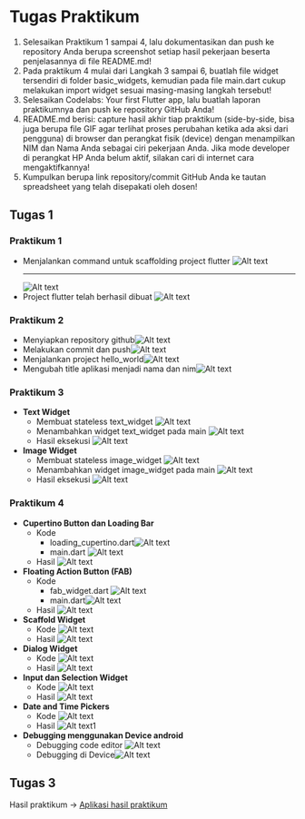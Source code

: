 # Tugas Praktikum

1. Selesaikan Praktikum 1 sampai 4, lalu dokumentasikan dan push ke repository Anda berupa screenshot setiap hasil pekerjaan beserta penjelasannya di file README.md!
2. Pada praktikum 4 mulai dari Langkah 3 sampai 6, buatlah file widget tersendiri di folder basic_widgets, kemudian pada file main.dart cukup melakukan import widget sesuai masing-masing langkah tersebut!
3. Selesaikan Codelabs: Your first Flutter app, lalu buatlah laporan praktikumnya dan push ke repository GitHub Anda!
4. README.md berisi: capture hasil akhir tiap praktikum (side-by-side, bisa juga berupa file GIF agar terlihat proses perubahan ketika ada aksi dari pengguna) di browser dan perangkat fisik (device) dengan menampilkan NIM dan Nama Anda sebagai ciri pekerjaan Anda. Jika mode developer di perangkat HP Anda belum aktif, silakan cari di internet cara mengaktifkannya!
5. Kumpulkan berupa link repository/commit GitHub Anda ke tautan spreadsheet yang telah disepakati oleh dosen!

## Tugas 1

### Praktikum 1

- Menjalankan command untuk scaffolding project flutter
  ![Alt text](image.png)
  ***
  ![Alt text](image-1.png)
- Project flutter telah berhasil dibuat
  ![Alt text](image-2.png)

### Praktikum 2

- Menyiapkan repository github![Alt text](image-3.png)
- Melakukan commit dan push![Alt text](image-4.png)
- Menjalankan project hello_world![Alt text](image-5.png)
- Mengubah title aplikasi menjadi nama dan nim![Alt text](image-6.png)

### Praktikum 3

- **Text Widget**
  - Membuat stateless text_widget ![Alt text](image-8.png)
  - Menambahkan widget text_widget pada main ![Alt text](image-9.png)
  - Hasil eksekusi ![Alt text](image-7.png)
- **Image Widget**
  - Membuat stateless image_widget ![Alt text](image-13.png)
  - Menambahkan widget image_widget pada main ![Alt text](image-11.png)
  - Hasil eksekusi ![Alt text](image-12.png)

### Praktikum 4

- **Cupertino Button dan Loading Bar**
  - Kode
    - loading_cupertino.dart![Alt text](image-10.png)
    - main.dart ![Alt text](image-14.png)
  - Hasil ![Alt text](image-15.png)
- **Floating Action Button (FAB)**
  - Kode
    - fab_widget.dart ![Alt text](image-17.png)
    - main.dart![Alt text](image-16.png)
  - Hasil ![Alt text](image-18.png)
- **Scaffold Widget**
  - Kode ![Alt text](image-20.png)
  - Hasil ![Alt text](image-19.png)
- **Dialog Widget**
  - Kode ![Alt text](image-22.png)
  - Hasil ![Alt text](image-21.png)
- **Input dan Selection Widget**
  - Kode ![Alt text](image-24.png)
  - Hasil ![Alt text](image-23.png)
- **Date and Time Pickers**
  - Kode ![Alt text](image-26.png)
  - Hasil ![Alt text](image-25.png)1
- **Debugging menggunakan Device android**
  - Debugging code editor ![Alt text](debugging-device.PNG)
  - Debugging di Device![Alt text](run-hp.jpg)

## Tugas 3

Hasil praktikum -> [Aplikasi hasil praktikum](https://github.com/AdamPoi/my_awesome_namer)
